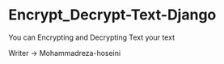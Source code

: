 # Encrypt_Decrypt-Text-Django
You can Encrypting and Decrypting Text your text 

Writer -> Mohammadreza-hoseini
